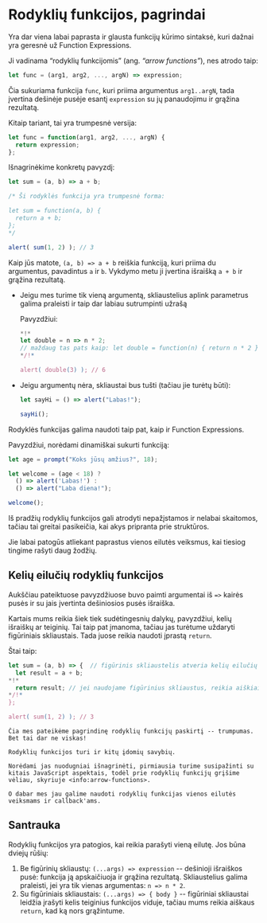 # Rodyklių funkcijos, pagrindai

Yra dar viena labai paprasta ir glausta funkcijų kūrimo sintaksė, kuri dažnai yra geresnė už Function Expressions.

Ji vadinama “rodyklių funkcijomis” (ang. *“arrow functions”*), nes atrodo taip:

```js
let func = (arg1, arg2, ..., argN) => expression;
```

Čia sukuriama funkcija `func`, kuri priima argumentus `arg1..argN`, tada įvertina dešinėje pusėje esantį `expression` su jų panaudojimu ir grąžina rezultatą.

Kitaip tariant, tai yra trumpesnė versija:

```js
let func = function(arg1, arg2, ..., argN) {
  return expression;
};
```

Išnagrinėkime konkretų pavyzdį:

```js run
let sum = (a, b) => a + b;

/* Ši rodyklės funkcija yra trumpesnė forma:

let sum = function(a, b) {
  return a + b;
};
*/

alert( sum(1, 2) ); // 3
```

Kaip jūs matote, `(a, b) => a + b` reiškia funkciją, kuri priima du argumentus, pavadintus `a` ir `b`. Vykdymo metu ji įvertina išraišką `a + b` ir grąžina rezultatą.

- Jeigu mes turime tik vieną argumentą, skliaustelius aplink parametrus galima praleisti ir taip dar labiau sutrumpinti užrašą

    Pavyzdžiui:

    ```js run
    *!*
    let double = n => n * 2;
    // maždaug tas pats kaip: let double = function(n) { return n * 2 }
    */!*

    alert( double(3) ); // 6
    ```

- Jeigu argumentų nėra, skliaustai bus tušti (tačiau jie turėtų būti):

    ```js run
    let sayHi = () => alert("Labas!");

    sayHi();
    ```

Rodyklės funkcijas galima naudoti taip pat, kaip ir Function Expressions.

Pavyzdžiui, norėdami dinamiškai sukurti funkciją:

```js run
let age = prompt("Koks jūsų amžius?", 18);

let welcome = (age < 18) ?
  () => alert('Labas!') :
  () => alert("Laba diena!");

welcome();
```

Iš pradžių rodyklių funkcijos gali atrodyti nepažįstamos ir nelabai skaitomos, tačiau tai greitai pasikeičia, kai akys pripranta prie struktūros.

Jie labai patogūs atliekant paprastus vienos eilutės veiksmus, kai tiesiog tingime rašyti daug žodžių.

## Kelių eilučių rodyklių funkcijos

Aukščiau pateiktuose pavyzdžiuose buvo paimti argumentai iš `=>` kairės pusės ir su jais įvertinta dešiniosios pusės išraiška.

Kartais mums reikia šiek tiek sudėtingesnių dalykų, pavyzdžiui, kelių išraiškų ar teiginių. Tai taip pat įmanoma, tačiau jas turėtume uždaryti figūriniais skliaustais. Tada juose reikia naudoti įprastą `return`.

Štai taip:

```js run
let sum = (a, b) => {  // figūrinis skliaustelis atveria kelių eilučių funkciją
  let result = a + b;
*!*
  return result; // jei naudojame figūrinius skliaustus, reikia aiškiai nurodyti "return".
*/!*
};

alert( sum(1, 2) ); // 3
```

```smart header="Toliau mes išmoksime daugiau"
Čia mes pateikėme pagrindinę rodyklių funkcijų paskirtį -- trumpumas. Bet tai dar ne viskas!

Rodyklių funkcijos turi ir kitų įdomių savybių.

Norėdami jas nuodugniai išnagrinėti, pirmiausia turime susipažinti su kitais JavaScript aspektais, todėl prie rodyklių funkcijų grįšime vėliau, skyriuje <info:arrow-functions>.

O dabar mes jau galime naudoti rodyklių funkcijas vienos eilutės veiksmams ir callback'ams.
```

## Santrauka

Rodyklių funkcijos yra patogios, kai reikia parašyti vieną eilutę. Jos būna dviejų rūšių:

1. Be figūrinių skliaustų: `(...args) => expression` -- dešinioji išraiškos pusė: funkcija ją apskaičiuoja ir grąžina rezultatą. Skliaustelius galima praleisti, jei yra tik vienas argumentas: `n => n * 2`.
2. Su figūriniais skliaustais: `(...args) => { body }` -- figūriniai skliaustai leidžia įrašyti kelis teiginius funkcijos viduje, tačiau mums reikia aiškaus `return`, kad ką nors grąžintume.
